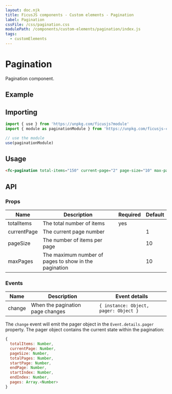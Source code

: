 ```yaml
---
layout: doc.njk
title: FicusJS components - Custom elements - Pagination
label: Pagination
cssFile: /css/pagination.css
modulePath: /components/custom-elements/pagination/index.js
tags:
  - customElements
---
```

# Pagination

Pagination component.

## Example

<fc-pagination total-items="150" current-page="2" page-size="10" max-pages="5"></fc-pagination>

## Importing

```js
import { use } from 'https://unpkg.com/ficusjs?module'
import { module as paginationModule } from 'https://unpkg.com/ficusjs-components@latest/components/custom-elements/pagination/index.js'

// use the module
use(paginationModule)
```

## Usage

```html
<fc-pagination total-items="150" current-page="2" page-size="10" max-pages="5"></fc-pagination>
```

## API

### Props

| Name | Description | Required | Default |
| --- | --- | --- | --- |
| totalItems | The total number of items | yes |  |
| currentPage | The current page number | | 1 |
| pageSize | The number of items per page | | 10 |
| maxPages | The maximum number of pages to show in the pagination | | 10 |

### Events

| Name | Description | Event details |
| --- | --- | --- |
| change | When the pagination page changes | `{ instance: Object, pager: Object }` |

The `change` event will emit the pager object in the `Event.details.pager` property.
The pager object contains the current state within the pagination:

```js
{
  totalItems: Number,
  currentPage: Number,
  pageSize: Number,
  totalPages: Number,
  startPage: Number,
  endPage: Number,
  startIndex: Number,
  endIndex: Number,
  pages: Array.<Number>
}
```